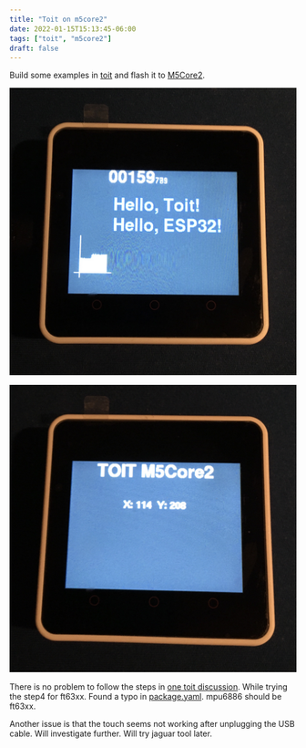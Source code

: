 ```yaml
---
title: "Toit on m5core2"
date: 2022-01-15T15:13:45-06:00
tags: ["toit", "m5core2"]
draft: false
---
```


Build some examples in [toit](https://github.com/toitlang/toit) and flash it to [M5Core2](https://github.com/m5stack/M5Core2).

![Toit on M5Core2](/toit-esp32a.png)

![Toit on M5Core2b](/toit-esp32b.png)

There is no problem to follow the steps in [one toit discussion](https://github.com/toitlang/toit/discussions/5). While trying the step4 for ft63xx. Found a typo in [package.yaml](https://github.com/imliubo/ft63xx-toit/blob/master/examples/package.yaml). mpu6886 should be ft63xx.

Another issue is that the touch seems not working after unplugging the USB cable. Will investigate further. Will try jaguar tool later.

